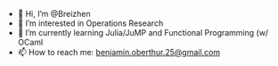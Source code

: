 - 👋 Hi, I’m @Breizhen
- 👀 I’m interested in Operations Research
- 🌱 I’m currently learning Julia/JuMP and Functional Programming (w/ OCaml
- 📫 How to reach me: benjamin.oberthur.25@gmail.com

<!---
Breizhen/Breizhen is a ✨ special ✨ repository because its `README.md` (this file) appears on your GitHub profile.
You can click the Preview link to take a look at your changes.
--->
